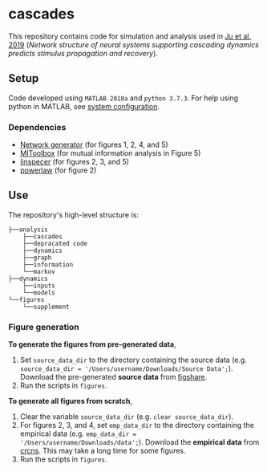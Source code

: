 # cascades
This repository contains code for simulation and analysis used in [Ju et al. 2019](https://arxiv.org/abs/1812.09361) (*Network structure of neural systems supporting cascading dynamics predicts stimulus propagation and recovery*).

## Setup
Code developed using `MATLAB 2018a` and `python 3.7.3`. For help using python in MATLAB, see [system configuration](https://www.mathworks.com/help/matlab/matlab_external/system-and-configuration-requirements.html).

### Dependencies
* [Network generator](https://github.com/BassettLab/network-generator) (for figures 1, 2, 4, and 5)
* [MIToolbox](https://github.com/Craigacp/MIToolbox) (for mutual information analysis in Figure 5)
* [linspecer](https://www.mathworks.com/matlabcentral/fileexchange/42673-beautiful-and-distinguishable-line-colors-colormap) (for figures 2, 3, and 5)
* [powerlaw](https://github.com/jeffalstott/powerlaw) (for figure 2)

## Use
The repository's high-level structure is:
```
├──analysis
    ├──cascades
    ├──depracated code
    ├──dynamics
    ├──graph
    ├──information
    └──markov
├──dynamics
    ├──inputs
    └──models
└──figures
    └──supplement
```

### Figure generation

**To generate the figures from pre-generated data**,
1. Set `source_data_dir` to the directory containing the source data (e.g. `source_data_dir = '/Users/username/Downloads/Source Data';`). Download the pre-generated **source data** from [figshare](https://figshare.com/s/7fde7bdbc09c7b34074a).
2. Run the scripts in `figures`.

**To generate all figures from scratch**,
1. Clear the variable `source_data_dir` (e.g. `clear source_data_dir`).
2. For figures 2, 3, and 4, set `emp_data_dir` to the directory containing the empirical data (e.g. `emp_data_dir = '/Users/username/Downloads/data';`). Download the **empirical data** from [crcns](http://crcns.org/data-sets/ssc/ssc-3/about-ssc-3). This may take a long time for some figures.
3. Run the scripts in `figures`.
